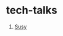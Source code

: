 # tech-talks

 1) [Susy](https://github.com/akurey/aktech/tree/master/tech-talks/Yeoman%2BGrunt%2BBower)
